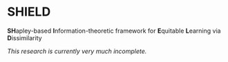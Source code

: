 # SHIELD
**SH**apley-based **I**nformation-theoretic framework for **E**quitable **L**earning via **D**issimilarity

*This research is currently very much incomplete.* 
